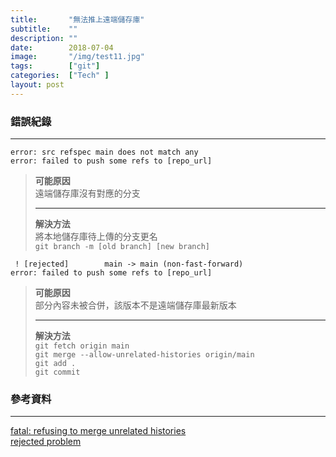 ```yaml
---
title:       "無法推上遠端儲存庫"
subtitle:    ""
description: ""
date:        2018-07-04
image:       "/img/test11.jpg"
tags:        ["git"]
categories:  ["Tech" ]
layout: post
---
```

### 錯誤紀錄
***
`error: src refspec main does not match any`  
`error: failed to push some refs to [repo_url]`

> **可能原因**   
> 遠端儲存庫沒有對應的分支 
> ***
> **解決方法**  
> 將本地儲存庫待上傳的分支更名  
> `git branch -m [old branch] [new branch]`  


` ! [rejected]        main -> main (non-fast-forward)`  
`error: failed to push some refs to [repo_url]`

> **可能原因**  
> 部分內容未被合併，該版本不是遠端儲存庫最新版本
> ***
> **解決方法**  
> `git fetch origin main`  
> `git merge --allow-unrelated-histories origin/main`  
> `git add .`  
> `git commit`  

### 參考資料
***
[fatal: refusing to merge unrelated histories](https://developer.aliyun.com/article/614459)  
[rejected problem](https://blog.csdn.net/qq_27249535/article/details/121906285)  